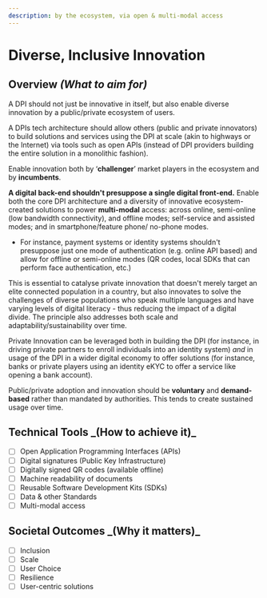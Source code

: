 ```yaml
---
description: by the ecosystem, via open & multi-modal access
---
```


# Diverse, Inclusive Innovation

## Overview _(What to aim for)_

A DPI should not just be innovative in itself, but also enable diverse innovation by a public/private ecosystem of users.

A DPIs tech architecture should allow others (public and private innovators) to build solutions and services using the DPI at scale (akin to highways or the Internet) via tools such as open APIs (instead of DPI providers building the entire solution in a monolithic fashion).

Enable innovation both by ‘**challenger**’ market players in the ecosystem and by **incumbents**.

**A digital back-end shouldn't presuppose a single digital front-end.** Enable both the core DPI architecture and a diversity of innovative ecosystem-created solutions to power **multi-modal** access: across online, semi-online (low bandwidth connectivity), and offline modes; self-service and assisted modes; and in smartphone/feature phone/ no-phone modes.&#x20;

* For instance, payment systems or identity systems shouldn't presuppose just one mode of authentication (e.g. online API based) and allow for offline or semi-online modes (QR codes, local SDKs that can perform face authentication, etc.)&#x20;

This is essential to catalyse private innovation that doesn't merely target an elite connected population in a country, but also innovates to solve the challenges of diverse populations who speak multiple languages and have varying levels of digital literacy - thus reducing the impact of a digital divide. The principle also addresses both scale and adaptability/sustainability over time.

Private Innovation can be leveraged both in building the DPI (for instance, in driving private partners to enroll individuals into an identity system) _and_ in usage of the DPI in a wider digital economy to offer solutions (for instance, banks or private players using an identity eKYC to offer a service like opening a bank account).

Public/private adoption and innovation should be **voluntary** and **demand-based** rather than mandated by authorities. This tends to create sustained usage over time.&#x20;

## **Technical Tools **_**(How to achieve it)**_&#x20;

* [ ] Open Application Programming Interfaces (APIs)
* [ ] Digital signatures (Public Key Infrastructure)
* [ ] Digitally signed QR codes (available offline)
* [ ] Machine readability of documents
* [ ] Reusable Software Development Kits (SDKs)
* [ ] Data & other Standards
* [ ] Multi-modal access

## **Societal Outcomes **_**(Why it matters)**_

* [ ] Inclusion
* [ ] Scale
* [ ] User Choice
* [ ] Resilience
* [ ] User-centric solutions
